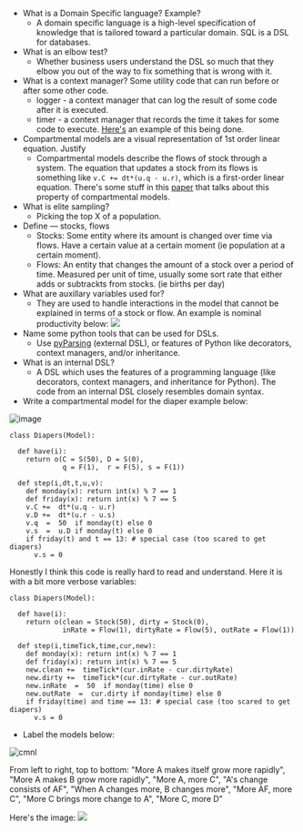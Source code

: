 + What is a Domain Specific language? Example?
    * A domain specific language is a high-level specification of knowledge that is tailored toward a particular domain. SQL is a DSL for databases.
 + What is an elbow test?
    * Whether business users understand the DSL so much that they elbow you out of the way to fix something that is wrong with it.
 + What is a context manager? Some utility code that can run before or after some other code.
   - logger - a context manager that can log the result of some code after it is executed.  
   - timer - a context manager that records the time it takes for some code to execute. [Here's](https://github.com/brouberol/contexttimer) an example of this being done.
 + Compartmental models are a visual representation of 1st order linear equation. Justify
    * Compartmental models describe the flows of stock through a system. The equation that updates a stock from its flows is something like `v.C += dt*(u.q - u.r)`, which is a first-order linear equation. There's some stuff in this [paper](http://www4.ncsu.edu/~msolufse/Compartmentmodels.pdf) that talks about this property of compartmental models.
 + What is elite sampling?
    * Picking the top X of a population.
 + Define — stocks, flows
    * Stocks: Some entity where its amount is changed over time via flows.  Have a certain value at a certain moment (ie population at a certain moment).
    * Flows: An entity that changes the amount of a stock over a period of time.  Measured per unit of time, usually some sort rate that either adds or subtrackts from stocks. (ie births per day)
 + What are auxillary variables used for?
    * They are used to handle interactions in the model that cannot be explained in terms of a stock or flow.  An example is nominal productivity below: ![](https://github.com/txt/mase/blob/master/img/brookslaw.png)
 + Name some python tools that can be used for DSLs.
    * Use [pyParsing](http://www.slideshare.net/Siddhi/creating-domain-specific-languages-in-python) (external DSL), or features of Python like decorators, context managers, and/or inheritance.
 + What is an internal DSL?
    * A DSL which uses the features of a programming language (like decorators, context managers, and inheritance for Python). The code from an internal DSL closely resembles domain syntax.  
 + Write a compartmental model for the diaper example below:
   
  ![image](https://cloud.githubusercontent.com/assets/1433964/10382520/e3319b44-6df2-11e5-994a-22702be67235.png)

```
class Diapers(Model):

  def have(i):
    return o(C = S(50), D = S(0),
             q = F(1),  r = F(5), s = F(1))

  def step(i,dt,t,u,v):
    def monday(x): return int(x) % 7 == 1
    def friday(x): return int(x) % 7 == 5
    v.C +=  dt*(u.q - u.r)
    v.D +=  dt*(u.r - u.s)
    v.q  =  50  if monday(t) else 0 
    v.s  =  u.D if monday(t) else 0
    if friday(t) and t == 13: # special case (too scared to get diapers)
      v.s = 0
```

Honestly I think this code is really hard to read and understand.  Here it is with a bit more verbose variables:
```
class Diapers(Model):

  def have(i):
    return o(clean = Stock(50), dirty = Stock(0),
             inRate = Flow(1), dirtyRate = Flow(5), outRate = Flow(1))

  def step(i,timeTick,time,cur,new):
    def monday(x): return int(x) % 7 == 1
    def friday(x): return int(x) % 7 == 5
    new.clean +=  timeTick*(cur.inRate - cur.dirtyRate)
    new.dirty +=  timeTick*(cur.dirtyRate - cur.outRate)
    new.inRate  =  50  if monday(time) else 0 
    new.outRate  =  cur.dirty if monday(time) else 0
    if friday(time) and time == 13: # special case (too scared to get diapers)
      v.s = 0
```


 + Label the models below:
   
  ![cmnl](https://cloud.githubusercontent.com/assets/1433964/10382538/12b9265c-6df3-11e5-8572-7b60661e4464.jpg)

From left to right, top to bottom: "More A makes itself grow more rapidly", "More A makes B grow more rapidly", "More A, more C", "A's change consists of AF", "When A changes more, B changes more", "More AF, more C", "More C brings more change to A", "More C, more D"  

Here's the image: ![](https://github.com/txt/mase/raw/master/img/cmNl.jpg)
